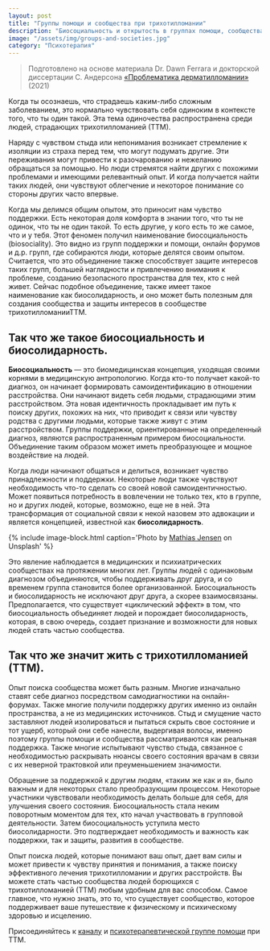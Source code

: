 ```yaml
---
layout: post
title: "Группы помощи и сообщества при трихотилломании"
description: "Биосоциальность и открытость в группах помощи, сообществах людей страдающих трихотилломанией"
image: "/assets/img/groups-and-societies.jpg"
category: "Психотерапия"
---
```


> Подготовлено на основе материала Dr. Dawn Ferrara и докторской диссертации 
> С. Андерсона <a href="https://uwe-repository.worktribe.com/output/7239383%20" rel="nofollow">«Проблематика дерматилломании»</a> (2021)

Когда ты осознаешь, что страдаешь каким-либо сложным заболеванием, 
это нормально чувствовать себя одиноким в контексте того, что ты один такой. 
Эта тема одиночества распространена среди людей, страдающих трихотилломанией (ТТМ).  

Наряду с чувством стыда или непонимания возникает стремление к изоляции из страха 
перед тем, что могут подумать другие. Эти переживания могут привести к разочарованию и нежеланию обращаться за помощью. 
Но люди стремятся найти других с похожими проблемами и имеющими релевантный опыт. 
И когда получается найти таких людей, они чувствуют облегчение и некоторое понимание со стороны других часто впервые.

Когда мы делимся общим опытом, это приносит нам чувство поддержки. 
Есть некоторая доля комфорта в знании того, что ты не одинок, что ты не один такой. То есть другие, у кого есть то же самое, что и у тебя. 
Этот феномен получил наименование биосоциальность (biosociality). Это видно из групп поддержки и помощи, онлайн форумов и д.р. групп, 
где собираются люди, которые делятся своим опытом. Считается, что это объединение также способствует защите интересов таких групп, 
большей наглядности и привлечению  внимания к проблеме, созданию безопасного пространства для тех, кто с ней живет. 
Сейчас подобное объединение, также имеет такое наименование как биосолидарность, и оно может быть полезным для создания сообщества 
и защиты интересов в сообществе трихотилломанииТТМ.

## Так что же такое биосоциальность и биосолидарность. 
**Биосоциальность** — это биомедицинская концепция, уходящая своими корнями в медицинскую антропологию. 
Когда кто-то получает какой-то диагноз, он начинает формировать самоидентификацию в отношении расстройства. 
Они начинают видеть себя людьми, страдающими этим расстройством. Эта новая идентичность прокладывает им путь к поиску других, 
похожих на них, что приводит к связи или чувству родства с другими людьми, которые также живут с этим расстройством. 
Группы поддержки, ориентированные на определенный диагноз, являются распространенным примером биосоциальности. Объединение таким образом может 
иметь преобразующее и мощное воздействие на людей. 

Когда люди начинают общаться и делиться, возникает чувство принадлежности и поддержки. 
Некоторые люди также чувствуют необходимость что-то сделать со своей новой самоидентичностью. 
Может появиться потребность в вовлечении не только тех, кто в группе, но и других людей, которые, возможно, еще не в ней. 
Эта трансформация от социальной связи к некой назовем это адвокации и является концепцией, известной как **биосолидарность**.  

{% include image-block.html
caption='Photo by <a href="https://unsplash.com/@mathiasjensen" rel="nofollow">Mathias Jensen</a> on Unsplash'
%}


Это явление наблюдается в медицинских и психиатрических сообществах на протяжении многих лет. 
Группы людей с одинаковым диагнозом объединяются, чтобы поддерживать друг друга, и со временем группа становится более организованной. 
Биосоциальность и биосолидарность не исключают друг друга, а скорее взаимосвязаны. 
Предполагается, что существует «циклический эффект» в том, что биосоциальность объединяет людей и порождает биосолидарность, 
которая, в свою очередь, создает признание и возможности для новых людей стать частью сообщества.

## Так что же значит жить с трихотилломанией (ТТМ).
Опыт поиска сообщества может быть разным. Многие изначально ставят себе диагноз 
посредством самодиагностики на онлайн-форумах. Также многие получили поддержку других именно из онлайн 
пространства, а не из медицинских источников. Стыд и смущение часто заставляют людей изолироваться и пытаться
скрыть свое состояние и тот ущерб, который они себе нанесли, выдергивая волосы, именно поэтому 
группы помощи и сообщества рассматриваются как реальная поддержка. Также многие испытывают чувство стыда, 
связанное с необходимостью раскрывать нюансы своего состояния врачам в связи с их неверной трактовкой или преуменьшением значимости.  

Обращение за поддержкой к другим людям, «таким же как и я», 
было важным и для некоторых стало преобразующим процессом. Некоторые участники чувствовали необходимость 
делать больше для себя, для улучшения своего состояния. Биосоциальность стала неким поворотным моментом для тех, 
кто начал участвовать в групповой деятельности. Затем биосоциальность уступила место биосолидарности. 
Это подтверждает необходимость и важность как поддержки, так и защиты, развития в сообществе.

Опыт поиска людей, которые понимают ваш опыт, дает вам силы и может привести 
к чувству принятия и понимания, а также поиску эффективного лечения трихотилломании и других расстройств. 
Вы можете стать частью сообщества людей борющихся с трихотилломанией (ТТМ) любым удобным для вас способом. Самое главное, что нужно знать, 
это то, что существует сообщество, которое поддерживает ваше путешествие к физическому и психическому здоровью и исцелению.

Присоединяйтесь к <a href="https://t.me/ttm_help_ru" rel="nofollow">каналу</a>
и <a href="https://t.me/+Iofg2iERjAlmMTQy" rel="nofollow">психотерапевтической группе помощи</a> при ТТМ.